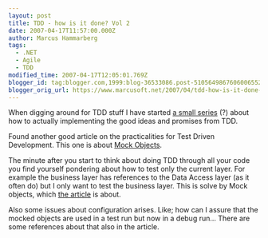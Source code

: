 ```yaml
---
layout: post
title: TDD - how is it done? Vol 2
date: 2007-04-17T11:57:00.000Z
author: Marcus Hammarberg
tags:
  - .NET
  - Agile
  - TDD
modified_time: 2007-04-17T12:05:01.769Z
blogger_id: tag:blogger.com,1999:blog-36533086.post-5105649867606006552
blogger_orig_url: https://www.marcusoft.net/2007/04/tdd-how-is-it-done-vol-2.html
---
```


When
digging around for TDD stuff I have started [a small
series](https://www.marcusoft.net/2007/04/tdd-how-is-it-done.html)
(?) about how to actually implementing the good ideas and promises from
TDD.

Found another good article on the practicalities for Test Driven
Development. This one is about [Mock
Objects](http://msdn.microsoft.com/msdnmag/issues/04/10/NMock/).

The minute after you start to think about doing TDD through all your
code you find yourself pondering about how to test only the current
layer. For example the business layer has references to the Data Access
layer (as it often do) but I only want to test the business layer. This
is solve by Mock objects, which [the
article](http://msdn.microsoft.com/msdnmag/issues/04/10/NMock/) is
about.

Also some issues about configuration arises. Like; how can I assure that
the mocked objects are used in a test run but now in a debug run...
There are some references about that also in the article.
